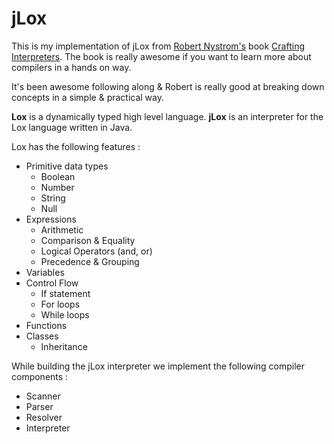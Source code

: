 # jLox

This is my implementation of jLox from [Robert Nystrom's](https://journal.stuffwithstuff.com/) book [Crafting Interpreters](https://craftinginterpreters.com/). The book is really awesome if you want to learn more about compilers in a hands on way. 

It's been awesome following along & Robert is really good at breaking down concepts in a simple & practical way.

**Lox** is a dynamically typed high level language. **jLox** is an interpreter for the Lox language written in Java.

Lox has the following features :

-  Primitive data types
   -  Boolean
   -  Number
   -  String
   -  Null
-  Expressions
   -  Arithmetic
   -  Comparison & Equality
   -  Logical Operators (and, or)
   -  Precedence & Grouping
-  Variables
-  Control Flow
   -  If statement
   -  For loops
   -  While loops
-  Functions
-  Classes
   -  Inheritance

While building the jLox interpreter we implement the following compiler components :

- Scanner
- Parser
- Resolver
- Interpreter